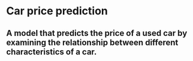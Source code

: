# Car price prediction

## A model that predicts the price of a used car by examining the relationship between different characteristics of a car.
